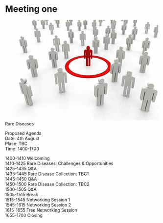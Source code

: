 # Meeting one
<img src="CircledRedManStandsAmongGrayMen_FDAOrphanDiseases.jpg
" alt="hi" class="inline"/>
Rare Diseases
   
Proposed Agenda  
Date: 4th August  
Place: TBC  
Time: 1400-1700  

1400-1410 Welcoming  
1410-1425 Rare Diseases: Challenges & Opportunities   
1425-1435 Q&A  
1435-1445 Rare Disease Collection: TBC1  
1445-1450 Q&A  
1450-1500 Rare Disease Collection: TBC2  
1500-1505 Q&A  
1505-1515 Break  
1515-1545 Networking Session 1  
1545-1615 Networking Session 2  
1615-1655 Free Networking Session  
1655-1700 Closing

